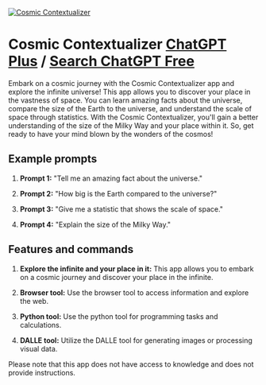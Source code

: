 
[![Cosmic Contextualizer](https://files.oaiusercontent.com/file-Zi06DdA4IqkXuzEIgXvSDxT0?se=2123-10-17T12%3A15%3A23Z&sp=r&sv=2021-08-06&sr=b&rscc=max-age%3D31536000%2C%20immutable&rscd=attachment%3B%20filename%3D6810f393-3b62-438b-9aff-270afbd70823.png&sig=Hw1Ph%2BC/HL2/yzgmQQ2Wpvi6YarFXXXeMf/yM0V2c%2BQ%3D)](https://chat.openai.com/g/g-avbPcqypK-cosmic-contextualizer)

# Cosmic Contextualizer [ChatGPT Plus](https://chat.openai.com/g/g-avbPcqypK-cosmic-contextualizer) / [Search ChatGPT Free](https://gptcall.net/index.html#/?search=Cosmic%20Contextualizer)

Embark on a cosmic journey with the Cosmic Contextualizer app and explore the infinite universe! This app allows you to discover your place in the vastness of space. You can learn amazing facts about the universe, compare the size of the Earth to the universe, and understand the scale of space through statistics. With the Cosmic Contextualizer, you'll gain a better understanding of the size of the Milky Way and your place within it. So, get ready to have your mind blown by the wonders of the cosmos!

## Example prompts

1. **Prompt 1:** "Tell me an amazing fact about the universe."

2. **Prompt 2:** "How big is the Earth compared to the universe?"

3. **Prompt 3:** "Give me a statistic that shows the scale of space."

4. **Prompt 4:** "Explain the size of the Milky Way."

## Features and commands

1. **Explore the infinite and your place in it:** This app allows you to embark on a cosmic journey and discover your place in the infinite.

2. **Browser tool:** Use the browser tool to access information and explore the web.

3. **Python tool:** Use the python tool for programming tasks and calculations.

4. **DALLE tool:** Utilize the DALLE tool for generating images or processing visual data.

Please note that this app does not have access to knowledge and does not provide instructions.


